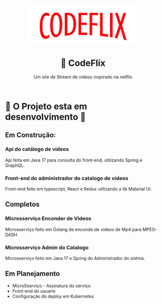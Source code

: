 <center>
  <p align="center">
    <img src="./doc/images/codeflix-logo.png"  width="350" />
  </p>  
   <h1 align="center">🚀 CodeFlix</h1>
    <p align="center">
      Um site de Stream de videos inspirado na netflix<br/>
   </p>
</center>
<br />

#  🚧 O Projeto esta em desenvolvimento  🚧
## Em Construção:
### Api do catálogo de vídeos
Api feita em Java 17 para consulta do front-end, utilizando Spring e GraphQL.

### Front-end do administrador do catalogo de vídeos
Front-end feito em typescript, React e Redux utilizando a lib Material UI.

## Completos
### Microsserviço Enconder de Videos
  Microsserviço feito em Golang de enconde de videos de Mp4 para MPEG-DASH
### Microsserviço Admin do Catalogo
  Microsserviço feito em Java 17 e Spring do Administrador do sistma.

## Em Planejamento
 * MicroSserviço - Assinatura do serviço
 * Front-end do usuario
 * Configuração do deploy em Kubernetes
